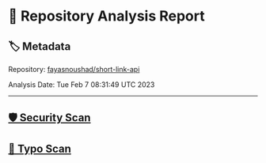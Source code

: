 # 🧪 Repository Analysis Report

## 🏷️ Metadata

Repository:
[fayasnoushad/short-link-api](https://github.com/fayasnoushad/short-link-api)

Analysis Date:
Tue Feb  7 08:31:49 UTC 2023

---

## [🛡️ Security Scan](./security)


## [🚫 Typo Scan](./typos)



